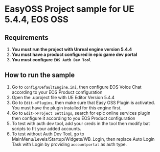 # EasyOSS Project sample for UE 5.4.4, EOS OSS

## Requirements

1. **You must run the project with Unreal engine version 5.4.4** 
2. **You must have a product configured in epic game dev portal**
3. **You must configure `EOS Auth Dev Tool`**

## How to run the sample

1. Go to `config/DefaultEngine.ini`, then configure EOS Voice Chat according to your EOS Product configuration
2. Open the .uproject file with UE Editor Version 5.4.4
3. Go to `Edit->Plugins`, then make sure that Easy OSS Plugin is activated. You must have the plugin installed for this engine first.
4. Go to `Edit->Project Settings`, search for epic online services plugin then configure it according to you EOS Product configuration
5. To test with auth dev tool, add your creds in the tool then modify bat scripts to fit your added accounts.
6. To test without Auth Dev Tool, go to MainMenu/Levels/Startup/Widgets/WB_Login, then replace Auto Login Task with Login by providing `accountportal` as auth type.
